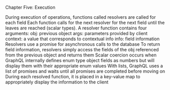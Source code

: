

Chapter Five: Execution

During execution of operations, functions called resolvers are called for each field
Each function calls for the next resolver for the next field until the leaves are reached (scalar types).
A resolver function contains four arguments:
obj: previous object
args: parameters provided by client
context: a value that corresponds to contextual info
info: field information
Resolvers use a promise for asynchronous calls to the database
To return field information, resolvers simply access the fields of the obj referenced from the previous object and returns them
Scalar coercion occurs when GraphQL internally defines enum type object fields as numbers but will display them with their appropriate enum values
With lists, GraphQL uses a list of promises and waits until all promises are completed before moving on
During each resolved function, it is placed in a key-value map to appropriately display the information to the client
